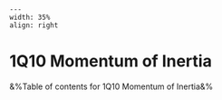 
```{figure} /figures/busy.png
---
width: 35%
align: right
```
# 1Q10 Momentum of Inertia

&%Table of contents for 1Q10 Momentum of Inertia&%